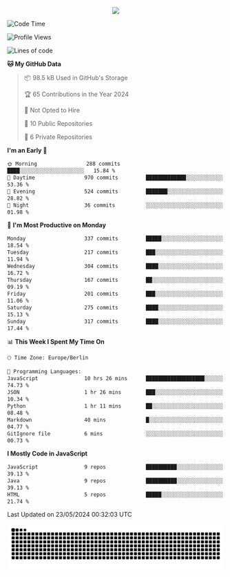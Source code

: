 <p align="center">
</p>
<a href="">
  <p align="center">
    <img align="center" src="https://lanyard.cnrad.dev/api/531896089096486922?borderRadius=30px" />
  </p>
</a>

<!--START_SECTION:waka-->
![Code Time](http://img.shields.io/badge/Code%20Time-875%20hrs%2038%20mins-blue)

![Profile Views](http://img.shields.io/badge/Profile%20Views-0-blue)

![Lines of code](https://img.shields.io/badge/From%20Hello%20World%20I%27ve%20Written-3.9%20million%20lines%20of%20code-blue)

**🐱 My GitHub Data** 

> 📦 98.5 kB Used in GitHub's Storage 
 > 
> 🏆 65 Contributions in the Year 2024
 > 
> 🚫 Not Opted to Hire
 > 
> 📜 10 Public Repositories 
 > 
> 🔑 6 Private Repositories 
 > 
**I'm an Early 🐤** 

```text
🌞 Morning                288 commits         ████░░░░░░░░░░░░░░░░░░░░░   15.84 % 
🌆 Daytime                970 commits         █████████████░░░░░░░░░░░░   53.36 % 
🌃 Evening                524 commits         ███████░░░░░░░░░░░░░░░░░░   28.82 % 
🌙 Night                  36 commits          ░░░░░░░░░░░░░░░░░░░░░░░░░   01.98 % 
```
📅 **I'm Most Productive on Monday** 

```text
Monday                   337 commits         █████░░░░░░░░░░░░░░░░░░░░   18.54 % 
Tuesday                  217 commits         ███░░░░░░░░░░░░░░░░░░░░░░   11.94 % 
Wednesday                304 commits         ████░░░░░░░░░░░░░░░░░░░░░   16.72 % 
Thursday                 167 commits         ██░░░░░░░░░░░░░░░░░░░░░░░   09.19 % 
Friday                   201 commits         ███░░░░░░░░░░░░░░░░░░░░░░   11.06 % 
Saturday                 275 commits         ████░░░░░░░░░░░░░░░░░░░░░   15.13 % 
Sunday                   317 commits         ████░░░░░░░░░░░░░░░░░░░░░   17.44 % 
```


📊 **This Week I Spent My Time On** 

```text
🕑︎ Time Zone: Europe/Berlin

💬 Programming Languages: 
JavaScript               10 hrs 26 mins      ███████████████████░░░░░░   74.73 % 
JSON                     1 hr 26 mins        ███░░░░░░░░░░░░░░░░░░░░░░   10.34 % 
Python                   1 hr 11 mins        ██░░░░░░░░░░░░░░░░░░░░░░░   08.48 % 
Markdown                 40 mins             █░░░░░░░░░░░░░░░░░░░░░░░░   04.77 % 
GitIgnore file           6 mins              ░░░░░░░░░░░░░░░░░░░░░░░░░   00.73 % 
```

**I Mostly Code in JavaScript** 

```text
JavaScript               9 repos             ██████████░░░░░░░░░░░░░░░   39.13 % 
Java                     9 repos             ██████████░░░░░░░░░░░░░░░   39.13 % 
HTML                     5 repos             █████░░░░░░░░░░░░░░░░░░░░   21.74 % 
```




 Last Updated on 23/05/2024 00:32:03 UTC
<!--END_SECTION:waka-->
<img alt="github contribution grid snake animation" src="https://raw.githubusercontent.com/vxnsin/vxnsin/output/github-contribution-grid-snake-dark.svg">
